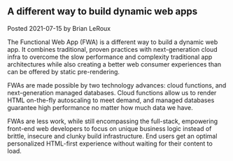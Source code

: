 ## A different way to build dynamic web apps
Posted 2021-07-15 by Brian LeRoux

The Functional Web App (FWA) is a different way to build a dynamic web app. It combines traditional, proven practices with next-generation cloud infra to overcome the slow performance and complexity traditional app architectures while also creating a better web consumer experiences than can be offered by static pre-rendering.

FWAs are made possible by two technology advances: cloud functions, and next-generation managed databases. Cloud functions allow us to render HTML on-the-fly autoscaling to meet demand, and managed databases guarantee high performance no matter how much data we have.

FWAs are less work, while still encompassing the full-stack, empowering front-end web developers to focus on unique business logic instead of brittle, insecure and clunky build infrastructure. End users get an optimal personalized HTML-first experience without waiting for their content to load. 
